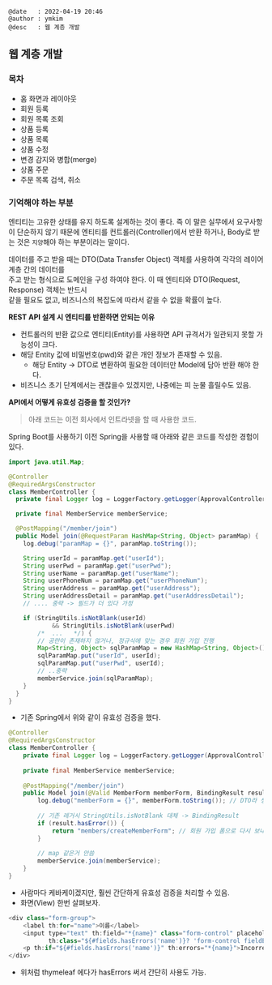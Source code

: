 ```
@date   : 2022-04-19 20:46
@author : ymkim
@desc   : 웹 계층 개발
```

## 웹 계층 개발

### 목차

- 홈 화면과 레이아웃
- 회원 등록
- 회원 목록 조회
- 상품 등록
- 상품 목록
- 상품 수정
- 변경 감지와 병합(merge)
- 상품 주문
- 주문 목록 검색, 취소

### 기억해야 하는 부분

엔티티는 고유한 상태를 유지 하도록 설계하는 것이 좋다. 즉 이 말은 실무에서 요구사항이 단순하지 않기 때문에 
엔티티를 컨트롤러(Controller)에서 반환 하거나, Body로 받는 것은 `지양`해야 하는 부분이라는 말이다.  

데이터를 주고 받을 때는 DTO(Data Transfer Object) 객체를 사용하여 각각의 레이어 계층 간의 데이터를  
주고 받는 형식으로 도메인을 구성 하여야 한다. 이 때 엔티티와 DTO(Request, Response) 객체는 반드시  
같을 필요도 없고, 비즈니스의 복잡도에 따라서 같을 수 없을 확률이 높다.  

**REST API 설계 시 엔티티를 반환하면 안되는 이유**

- 컨트롤러의 반환 값으로 엔티티(Entity)를 사용하면 API 규격서가 일관되지 못할 가능성이 크다.
- 해당 Entity 값에 비밀번호(pwd)와 같은 개인 정보가 존재할 수 있음.
  - 해당 Entity -> DTO로 변환하여 필요한 데이터만 Model에 담아 반환 해야 한다.
- 비즈니스 초기 단계에서는 괜찮을수 있겠지만, 나중에는 피 눈물 흘릴수도 있음.

**API에서 어떻게 유효성 검증을 할 것인가?**

> 아래 코드는 이전 회사에서 인트라넷을 할 때 사용한 코드.

Spring Boot를 사용하기 이전 Spring을 사용할 때 아래와 같은 코드를 작성한 경험이 있다.

```java
import java.util.Map;

@Controller
@RequiredArgsConstructor
class MemberController {
  private final Logger log = LoggerFactory.getLogger(ApprovalController.class);

  private final MemberService memberService;

  @PostMapping("/member/join")
  public Model join(@RequestParam HashMap<String, Object> paramMap) {
    log.debug("paramMap = {}", paramMap.toString());

    String userId = paramMap.get("userId");
    String userPwd = paramMap.get("userPwd");
    String userName = paramMap.get("userName");
    String userPhoneNum = paramMap.get("userPhoneNum");
    String userAddress = paramMap.get("userAddress");
    String userAddressDetail = paramMap.get("userAddressDetail");
    // .... 중략 -> 필드가 더 있다 가정

    if (StringUtils.isNotBlank(userId)
            && StringUtils.isNotBlank(userPwd)
        /*  ...   */) {
        // 공란이 존재하지 않거나, 정규식에 맞는 경우 회원 가입 진행
        Map<String, Object> sqlParamMap = new HashMap<String, Object>();
        sqlParamMap.put("userId", userId);
        sqlParamMap.put("userPwd", userId);
        // ..중략
        memberService.join(sqlParamMap);
    }
  }
}
```

- 기존 Spring에서 위와 같이 유효성 검증을 했다.

```java
@Controller
@RequiredArgsConstructor
class MemberController {
    private final Logger log = LoggerFactory.getLogger(ApprovalController.class);
  
    private final MemberService memberService;
  
    @PostMapping("/member/join")
    public Model join(@Valid MemberForm memberForm, BindingResult result) {
        log.debug("memberForm = {}", memberForm.toString()); // DTO라 생각
      
        // 기존 레거시 StringUtils.isNotBlank 대체 -> BindingResult
        if (result.hasError()) {
            return "members/createMemberForm"; // 회원 가입 폼으로 다시 보내버리기
        }
        
        // map 같은거 안씀
        memberService.join(memberService);
    }
}
```

- 사람마다 케바케이겠지만, 훨씬 간단하게 유효성 검증을 처리할 수 있음.
- 화면(View) 한번 살펴보자.

```java
<div class="form-group">
    <label th:for="name">이름</label>
    <input type="text" th:field="*{name}" class="form-control" placeholder="이름을 입력하세요"
           th:class="${#fields.hasErrors('name')}? 'form-control fieldError' : 'form-control'">
    <p th:if="${#fields.hasErrors('name')}" th:errors="*{name}">Incorrect date</p>
</div>
```

- 위처럼 thymeleaf 에다가 hasErrors 써서 간단히 사용도 가능.